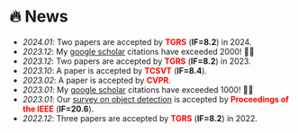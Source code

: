 # 🔥 News
- *2024.01*: Two papers are accepted by **<font color="red">TGRS</font>** (**IF=8.2**) in 2024.
- *2023.12*: My [google scholar](https://scholar.google.com/citations?user=5RF4ia8AAAAJ) citations have exceeded 2000! 🎉🎉 
- *2023.12*: Two papers are accepted by **<font color="red">TGRS</font>** (**IF=8.2**) in 2023.
- *2023.10*: A paper is accepted by **<font color="red">TCSVT</font>** (**IF=8.4**).
- *2023.02*: A paper is accepted by **<font color="red">CVPR</font>**.
- *2023.01*: My [google scholar](https://scholar.google.com/citations?user=5RF4ia8AAAAJ) citations have exceeded 1000! 🎉🎉 
- *2023.01*: Our [survey on object detection](https://arxiv.org/abs/1905.05055) is accepted by **<font color="red">Proceedings of the IEEE</font>** (**IF=20.6**).
- *2022.12*: Three papers are accepted by **<font color="red">TGRS</font>** (**IF=8.2**) in 2022.
